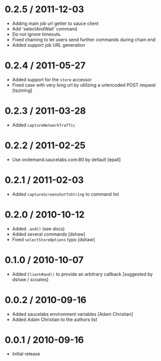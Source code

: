 
0.2.5 / 2011-12-03
==================

  * Adding main job url getter to sauce client
  * Add 'selectAndWait' command
  * Do not ignore timeouts.
  * Fixed chaining to let users send further commands during chain end
  * Added support job URL generation

0.2.4 / 2011-05-27
==================

  * Added support for the `store` accessor
  * Fixed case with very long url by utilizing a urlencoded POST request [tszming]

0.2.3 / 2011-03-28 
==================

  * Added `captureNetworkTraffic`

0.2.2 / 2011-02-25 
==================

  * Use ondemand.saucelabs.com:80 by default [epall]

0.2.1 / 2011-02-03 
==================

  * Added `captureScreenshotToString` to command list

0.2.0 / 2010-10-12 
==================

  * Added `.and()` (see docs)
  * Added several commands [dshaw]
  * Fixed `selectStoreOptions` typo [dshaw]

0.1.0 / 2010-10-07 
==================

  * Added `Client#and()` to provide an arbitrary callback [suggested by dshaw / scoates]

0.0.2 / 2010-09-16 
==================

  * Added saucelabs environment variables [Adam Christian]
  * Added Adam Christian to the authors list

0.0.1 / 2010-09-16 
==================

  * Initial release
